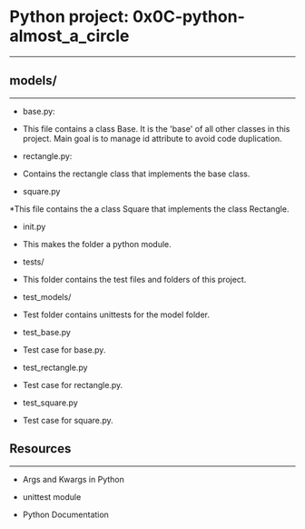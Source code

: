 # Python project: 0x0C-python-almost_a_circle
---------------------------------------------------------------------------------------------------

## models/
----------------------------------------------------------------------------------------------------

*  base.py:

  * This file contains a class Base. It is the 'base' of all other classes in this project. Main goal is to manage id attribute to avoid code duplication.

*  rectangle.py:

  * Contains the rectangle class that implements the base class.

*  square.py

  *This file contains the a class Square that implements the class Rectangle.

*  init.py

  * This makes the folder a python module.

*  tests/

  * This folder contains the test files and folders of this project.

*  test_models/

  * Test folder contains unittests for the model folder.

*  test_base.py

  * Test case for base.py.

*  test_rectangle.py

  * Test case for rectangle.py.

*  test_square.py

  * Test case for square.py.

## Resources
------------------------------------------------------------------------------------------------------
  * Args and Kwargs in Python

  * unittest module

  * Python Documentation
